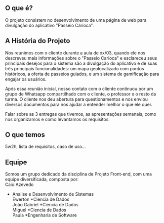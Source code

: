 ## O que é?
O projeto consistem no desenvolvimento de uma página de web para divulgação do aplicativo "Passeio Carioca".

## A História do Projeto
Nos reunimos com o cliente durante a aula de xx/03, quando ele nos descreveu mais informações sobre o "Passeio Carioca" e esclareceu seus principais desejos para o sistema são a divulgação do aplicativo e de suas três principais funcionalidades: um mapa geolocalizado com pontos históricos, a oferta de passeios guiados, e um sistema de gamificação para engajar os usuários. 
  
Após essa reunião inicial, nosso contato com o cliente continuou por um grupo de Whatsapp compartilhado com o cliente, o professor e o resto da turma. O cliente nos deu abertura para questionamentos e nos enviou diversos documentos para nos ajudar a entender melhor o que ele quer.

Falar sobre as 3 entregas que tivemos, as apresentações semanais, como nos organizamos e como levantamos os requisitos.  

## O que temos  
5w2h, lista de requisitos, caso de uso...  

## Equipe  
Somos um grupo dedicado da disciplina de Projeto Front-end, com uma equipe diversificada, composta por:  
Caio Azevedo  
 * Analise e Desenvolvimento de Sistemas  
Ewerton
 *Ciencia de Dados  
João Gabriel
 *Ciencia de Dados  
Miguel
 *Ciencia de Dados  
Paula
 *Engenharia de Software  

